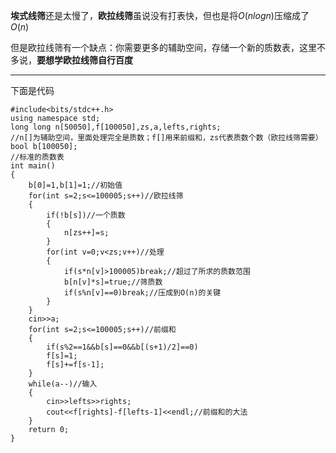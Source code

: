**埃式线筛**还是太慢了，**欧拉线筛**虽说没有打表快，但也是将$O(nlogn)$压缩成了$O(n)$

但是欧拉线筛有一个缺点：你需要更多的辅助空间，存储一个新的质数表，这里不多说，**要想学欧拉线筛自行百度**
___
下面是代码
```
#include<bits/stdc++.h>
using namespace std;
long long n[50050],f[100050],zs,a,lefts,rights;
//n[]为辅助空间，里面处理完全是质数；f[]用来前缀和，zs代表质数个数（欧拉线筛需要）
bool b[100050];
//标准的质数表
int main()
{
	b[0]=1,b[1]=1;//初始值
	for(int s=2;s<=100005;s++)//欧拉线筛
	{
		if(!b[s])//一个质数
		{
			n[zs++]=s;
		}
		for(int v=0;v<zs;v++)//处理
		{
			if(s*n[v]>100005)break;//超过了所求的质数范围
			b[n[v]*s]=true;//筛质数
			if(s%n[v]==0)break;//压成到O(n)的关键
		}
	}
	cin>>a;
	for(int s=2;s<=100005;s++)//前缀和
	{
		if(s%2==1&&b[s]==0&&b[(s+1)/2]==0)
		f[s]=1;
		f[s]+=f[s-1];
	}
	while(a--)//输入
	{
		cin>>lefts>>rights;
		cout<<f[rights]-f[lefts-1]<<endl;//前缀和的大法
	}
    return 0;
}
```